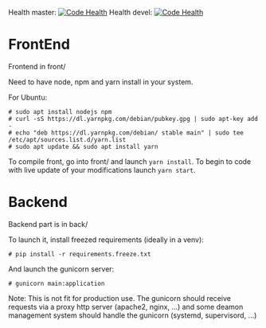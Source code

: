 Health master: [![Code Health](https://landscape.io/github/blatinier/onestpasdespigeons/master/landscape.svg?style=plastic)](https://landscape.io/github/blatinier/onestpasdespigeons/master)
Health devel: [![Code Health](https://landscape.io/github/blatinier/onestpasdespigeons/devel/landscape.svg?style=plastic)](https://landscape.io/github/blatinier/onestpasdespigeons/devel)


# FrontEnd

Frontend in front/

Need to have node, npm and yarn install in your system.

For Ubuntu:

    # sudo apt install nodejs npm
    # curl -sS https://dl.yarnpkg.com/debian/pubkey.gpg | sudo apt-key add -
    # echo "deb https://dl.yarnpkg.com/debian/ stable main" | sudo tee /etc/apt/sources.list.d/yarn.list
    # sudo apt update && sudo apt install yarn

To compile front, go into front/ and launch `yarn install`.
To begin to code with live update of your modifications launch `yarn start`.

# Backend

Backend part is in back/

To launch it, install freezed requirements (ideally in a venv):

    # pip install -r requirements.freeze.txt

And launch the gunicorn server:

    # gunicorn main:application

Note: This is not fit for production use. The gunicorn should receive requests via a proxy http server (apache2, nginx, ...) and some deamon management system should handle the gunicorn (systemd, supervisord, ...)
